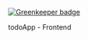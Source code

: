 
[![Greenkeeper badge](https://badges.greenkeeper.io/Saulo8732/todoApp---Frontend.svg)](https://greenkeeper.io/)

todoApp - Frontend
